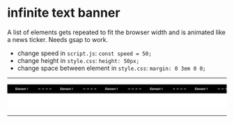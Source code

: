 # infinite text banner

A list of elements gets repeated to fit the browser width and is animated like a news ticker. Needs gsap to work.

- change speed in `script.js`: `const speed = 50;`
- change height in `style.css`: `height: 50px;`
- change space between element in `style.css`: `margin: 0 3em 0 0;`

---

![Preview](/infinite-text-banner/preview.jpg)

---